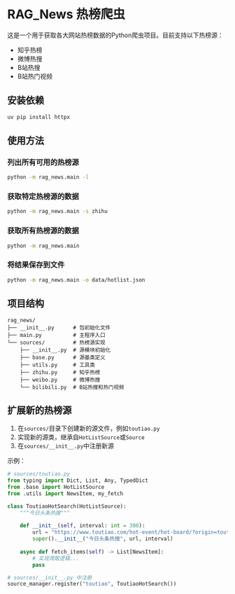 # RAG_News 热榜爬虫

这是一个用于获取各大网站热榜数据的Python爬虫项目。目前支持以下热榜源：

- 知乎热榜
- 微博热搜
- B站热搜
- B站热门视频

## 安装依赖

```bash
uv pip install httpx
```

## 使用方法

### 列出所有可用的热榜源

```bash
python -m rag_news.main -l
```

### 获取特定热榜源的数据

```bash
python -m rag_news.main -s zhihu
```

### 获取所有热榜源的数据

```bash
python -m rag_news.main
```

### 将结果保存到文件

```bash
python -m rag_news.main -o data/hotlist.json
```

## 项目结构

```
rag_news/
├── __init__.py      # 包初始化文件
├── main.py          # 主程序入口
└── sources/         # 热榜源实现
    ├── __init__.py  # 源模块初始化
    ├── base.py      # 源基类定义
    ├── utils.py     # 工具类
    ├── zhihu.py     # 知乎热榜
    ├── weibo.py     # 微博热搜
    └── bilibili.py  # B站热搜和热门视频
```

## 扩展新的热榜源

1. 在`sources/`目录下创建新的源文件，例如`toutiao.py`
2. 实现新的源类，继承自`HotListSource`或`Source`
3. 在`sources/__init__.py`中注册新源

示例：

```python
# sources/toutiao.py
from typing import Dict, List, Any, TypedDict
from .base import HotListSource
from .utils import NewsItem, my_fetch

class ToutiaoHotSearch(HotListSource):
    """今日头条热搜"""
    
    def __init__(self, interval: int = 300):
        url = "https://www.toutiao.com/hot-event/hot-board/?origin=toutiao_pc"
        super().__init__("今日头条热搜", url, interval)
        
    async def fetch_items(self) -> List[NewsItem]:
        # 实现爬取逻辑...
        pass

# sources/__init__.py 中注册
source_manager.register("toutiao", ToutiaoHotSearch())
``` 